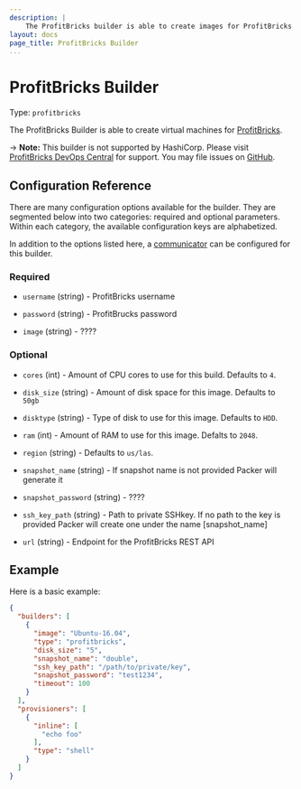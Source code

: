 ```yaml
---
description: |
    The ProfitBricks builder is able to create images for ProfitBricks cloud.
layout: docs
page_title: ProfitBricks Builder
...
```


# ProfitBricks Builder

Type: `profitbricks`

The ProfitBricks Builder is able to create virtual machines for [ProfitBricks](https://www.profitbricks.com).

-> **Note:** This builder is not supported by HashiCorp. Please visit [ProfitBricks DevOps Central](https://devops.profitbricks.com/) for support. You may file issues on [GitHub](https://github.com/profitbricks/docker-machine-driver-profitbricks/issues).

## Configuration Reference

There are many configuration options available for the builder. They are
segmented below into two categories: required and optional parameters. Within
each category, the available configuration keys are alphabetized.

In addition to the options listed here, a
[communicator](/docs/templates/communicator.html) can be configured for this
builder.

### Required

-   `username` (string) - ProfitBricks username

-   `password` (string) - ProfitBrucks password

-   `image` (string) - ????

### Optional

-   `cores` (int) - Amount of CPU cores to use for this build. Defaults to `4`.

-   `disk_size` (string) - Amount of disk space for this image. Defaults to `50gb`

-   `disktype` (string) - Type of disk to use for this image. Defaults to `HDD`.

-   `ram` (int) - Amount of RAM to use for this image. Defalts to `2048`.

-   `region` (string) - Defaults to `us/las`.

-   `snapshot_name` (string) - If snapshot name is not provided Packer will generate it

-   `snapshot_password` (string) - ????

-   `ssh_key_path` (string) - Path to private SSHkey. If no path to the key is provided Packer will create one under the name [snapshot_name]

-   `url` (string) - Endpoint for the ProfitBricks REST API

## Example

Here is a basic example:

```json
{
  "builders": [
    {
      "image": "Ubuntu-16.04",
      "type": "profitbricks",
      "disk_size": "5",
      "snapshot_name": "double",
      "ssh_key_path": "/path/to/private/key",
      "snapshot_password": "test1234",
      "timeout": 100
    }
  ],
  "provisioners": [
    {
      "inline": [
        "echo foo"
      ],
      "type": "shell"
    }
  ]
}
```
